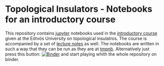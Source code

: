 # Topological Insulators - Notebooks for an introductory course 

This repository contains [jupyter](http://jupyter.org) notebooks used in the [introductory course](http://optics.szfki.kfki.hu/~asboth/topins_course/) given at the Eötvös University on topological insulatros. The course is accompanied by a set of [lecture notes](http://arxiv.org/abs/1509.02295)  as well.
The notebooks are written in such a way that they can be run as they are at [tmpnb](http://tmpnb.org). Alternatively just press this button: [![Binder](https://beta.mybinder.org/badge.svg)](https://beta.mybinder.org/v2/gh/topologicalbudapest/topins.git/master?filepath=index.ipynb) and start playing whith the whole repository on binder.

 
